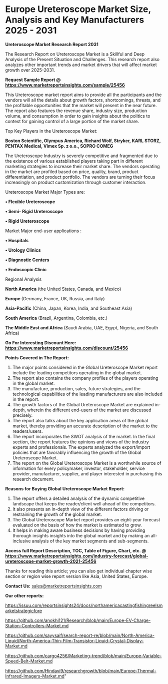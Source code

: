 # Europe Ureteroscope Market Size, Analysis and Key Manufacturers 2025 - 2031

<strong>Ureteroscope Market Research Report 2031</strong>

The Research Report on Ureteroscope Market is a Skillful and Deep Analysis of the Present Situation and Challenges. This research report also analyzes other important trends and market drivers that will affect market growth over 2025-2031.

<strong>Request Sample Report @ <a href=https://www.marketreportsinsights.com/sample/25456>https://www.marketreportsinsights.com/sample/25456</a></strong>

This Ureteroscope market report aims to provide all the participants and the vendors will all the details about growth factors, shortcomings, threats, and the profitable opportunities that the market will present in the near future. The report also features the revenue share, industry size, production volume, and consumption in order to gain insights about the politics to contest for gaining control of a large portion of the market share.

Top Key Players in the Ureteroscope Market:

<strong>Boston Scientific, Olympus America, Richard Wolf, Stryker, KARL STORZ, PENTAX Medical, Vimex Sp. z o.o., SOPRO COMEG</strong>

The Ureteroscope Industry is severely competitive and fragmented due to the existence of various established players taking part in different marketing strategies to increase their market share. The vendors operating in the market are profiled based on price, quality, brand, product differentiation, and product portfolio. The vendors are turning their focus increasingly on product customization through customer interaction.

Ureteroscope Market Major Types are:

<strong>• Flexible Ureteroscope

• Semi- Rigid Ureteroscope

• Rigid Ureteroscope</strong>

Market Major end-user applications :

<strong>• Hospitals

• Urology Clinics

• Diagnostic Centers

• Endoscopic Clinic</strong>

Regional Analysis

</u><strong><b>North America</b></strong> (the United States, Canada, and Mexico)

<strong><b>Europe </b></strong>(Germany, France, UK, Russia, and Italy)

<strong><b>Asia-Pacific</b></strong> (China, Japan, Korea, India, and Southeast Asia)

<strong><b>South America</b></strong> (Brazil, Argentina, Colombia, etc.)

<strong><b>The Middle East and Africa</b></strong> (Saudi Arabia, UAE, Egypt, Nigeria, and South Africa)

<strong>Go For Interesting Discount Here: <a href=https://www.marketreportsinsights.com/discount/25456>https://www.marketreportsinsights.com/discount/25456</a></strong>

<strong>Points Covered in The Report:</strong>
<ol>
  <li>The major points considered in the Global Ureteroscope Market report include the leading competitors operating in the global market.</li>
  <li>The report also contains the company profiles of the players operating in the global market.</li>
  <li>The manufacture, production, sales, future strategies, and the technological capabilities of the leading manufacturers are also included in the report.</li>
  <li>The growth factors of the Global Ureteroscope Market are explained in-depth, wherein the different end-users of the market are discussed precisely.</li>
  <li>The report also talks about the key application areas of the global market, thereby providing an accurate description of the market to the readers/users.</li>
  <li>The report incorporates the SWOT analysis of the market. In the final section, the report features the opinions and views of the industry experts and professionals. The experts analyzed the export/import policies that are favorably influencing the growth of the Global Ureteroscope Market.</li>
  <li>The report on the Global Ureteroscope Market is a worthwhile source of information for every policymaker, investor, stakeholder, service provider, manufacturer, supplier, and player interested in purchasing this research document.</li>
</ol>
<strong>Reasons for Buying Global Ureteroscope Market Report:</strong>

<ol>
  <li>The report offers a detailed analysis of the dynamic competitive landscape that keeps the reader/client well ahead of the competitors.</li>
  <li>It also presents an in-depth view of the different factors driving or restraining the growth of the global market.</li>
  <li>The Global Ureteroscope Market report provides an eight-year forecast evaluated on the basis of how the market is estimated to grow.</li>
  <li>It helps in making aware business decisions by having providing thorough insights insights into the global market and by making an all-inclusive analysis of the key market segments and sub-segments.</li>
</ol>
<strong>Access full Report Description, TOC, Table of Figure, Chart, etc. @ <a href=https://www.marketreportsinsights.com/industry-forecast/global-ureteroscope-market-growth-2021-25456>https://www.marketreportsinsights.com/industry-forecast/global-ureteroscope-market-growth-2021-25456</a></strong>


Thanks for reading this article; you can also get individual chapter wise section or region wise report version like Asia, United States, Europe.

<strong>Contact Us:</strong>
sales@marketreportsinsights.com

<strong>Our other reports:</strong>

<a href=https://issuu.com/reportsinsights24/docs/northamericacastingfishingreelsmarketstrategicfore>https://issuu.com/reportsinsights24/docs/northamericacastingfishingreelsmarketstrategicfore</a>

<a href=https://github.com/anokhi121/Research/blob/main/Europe-EV-Charge-Station-Controllers-Market.md>https://github.com/anokhi121/Research/blob/main/Europe-EV-Charge-Station-Controllers-Market.md</a>

<a href=https://github.com/sayysaif/search-report-re/blob/main/North-America-Liquid/North-America-Thin-Film-Transistor-Liquid-Crystal-Display-Market.md>https://github.com/sayysaif/search-report-re/blob/main/North-America-Liquid/North-America-Thin-Film-Transistor-Liquid-Crystal-Display-Market.md</a>

<a href=https://github.com/cargo4256/Marketing-trend/blob/main/Europe-Variable-Speed-Belt-Market.md>https://github.com/cargo4256/Marketing-trend/blob/main/Europe-Variable-Speed-Belt-Market.md</a>

<a href=https://github.com/Hindavi9/researchgrowth/blob/main/Europe-Thermal-Infrared-Imagers-Market.md>https://github.com/Hindavi9/researchgrowth/blob/main/Europe-Thermal-Infrared-Imagers-Market.md</a>"
